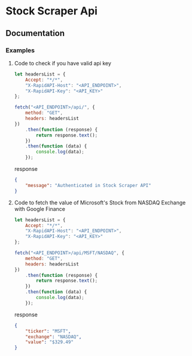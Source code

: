# Stock Scraper Api

## Documentation

### Examples

1. Code to check if you have valid api key

    ```javascript
    let headersList = {
    	Accept: "*/*",
    	"X-RapidAPI-Host": "<API_ENDPOINT>",
    	"X-RapidAPI-Key": "<API_KEY>"
    };

    fetch("<API_ENDPOINT>/api/", {
    	method: "GET",
    	headers: headersList
    })
    	.then(function (response) {
    		return response.text();
    	})
    	.then(function (data) {
    		console.log(data);
    	});
    ```

    response

    ```json
    {
    	"message": "Authenticated in Stock Scraper API"
    }
    ```

2. Code to fetch the value of Microsoft's Stock from NASDAQ Exchange with Google Finance

    ```javascript
    let headersList = {
    	Accept: "*/*",
    	"X-RapidAPI-Host": "<API_ENDPOINT>",
    	"X-RapidAPI-Key": "<API_KEY>"
    };

    fetch("<API_ENDPOINT>/api/MSFT/NASDAQ", {
    	method: "GET",
    	headers: headersList
    })
    	.then(function (response) {
    		return response.text();
    	})
    	.then(function (data) {
    		console.log(data);
    	});
    ```

    response

    ```json
    {
    	"ticker": "MSFT",
    	"exchange": "NASDAQ",
    	"value": "$329.49"
    }
    ```

